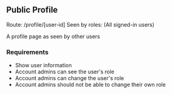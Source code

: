 ## Public Profile
Route: /profile/[user-id]
Seen by roles: (All signed-in users)

A profile page as seen by other users

### Requirements
- Show user information
- Account admins can see the user's role
- Account admins can change the user's role
- Account admins should not be able to change their own role